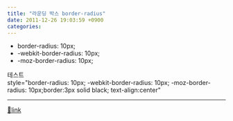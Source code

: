 ```yaml
---
title: "라운딩 박스 border-radius"
date: 2011-12-26 19:03:59 +0900
categories: 
---
```

  

- border-radius: 10px;
- -webkit-border-radius: 10px;
- -moz-border-radius: 10px;

  
테스트  
style="border-radius: 10px;
-webkit-border-radius: 10px;
-moz-border-radius: 10px;border:3px solid black; text-align:center"





  ***
[🔗link](http://www.mins01.com/mh/tech/read/750)